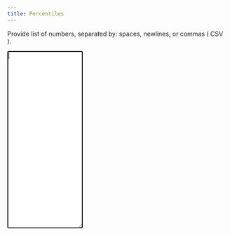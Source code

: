 ```yaml
---
title: Percentiles
---
```


<style>
.container {
	display: grid;
	grid-template-columns: 0.7fr 1.3fr;
	grid-template-rows: 1fr 1fr;
	gap: 0px 1em;
	grid-template-areas:
		". ."
		". .";
}
.numbers {
	height: 405px;
}
</style>

<p>
Provide list of numbers, separated by: spaces, newlines, or commas ( CSV ).
</p>

<div class="container">
	<textarea class="numbers" cols="35" rows="10" autofocus></textarea>
	<div class="results"></div>
</div>

<script>
document.addEventListener( 'DOMContentLoaded', function() {
	let $qs = document.querySelector.bind( document );

	let numbers_el = $qs( '.numbers' );
	let results_el = $qs( '.results' );

	let do_percentiles = ( event ) => {
		let out = '';
		let levels = [ 25, 50, 75, 90, 95, 99 ];
		let numbers = event.target.value.trim();

		if ( numbers.indexOf( ',' ) !== -1 ) {
			numbers = numbers.replaceAll( ',', ' ' );
		}

		numbers = numbers.split( /\s+/ );
		numbers.forEach( ( num, i ) => {
			let parsed_num = Number( num );
			if ( !isNaN( parsed_num ) ) {
				numbers[i] = parsed_num;
			} else {
				delete numbers[i];
			}
		} );

		numbers.sort( ( a, b ) => { return a - b } );

		out += " --- Interpolated ---\n"
		levels.forEach( ( p ) => {
			p_decimal = p / 100;

			let index = p_decimal * ( numbers.length - 1 ),
				lower = Math.floor( index ),
				remainder = index - lower;

			let interp = numbers[lower];
			if ( numbers[lower + 1] !== undefined ) {
				interp = numbers[lower] + (
					remainder * ( numbers[lower + 1] - numbers[lower] )
				);
			}

			interp = new Intl.NumberFormat( 'en-US', {} ).format( interp );
			out += `p${p} = ${interp}\n`;
		} );

		out += " --- Ranked ---\n";
		levels.forEach( ( p ) => {
			p_decimal = p / 100;

			let index = p_decimal * numbers.length;
			index = Math.floor( index );
			let ranked = numbers[index];

			ranked = new Intl.NumberFormat( 'en-US', {} ).format( ranked );
			out += `p${p} = ${ranked}\n`;
		} );

		results_el.innerText = out;
	}

	numbers_el.addEventListener( 'input', do_percentiles );
} );
</script>
